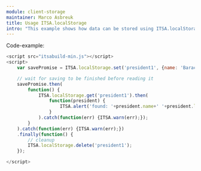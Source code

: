 ```yaml
---
module: client-storage
maintainer: Marco Asbreuk
title: Usage ITSA.localStorage
intro: "This example shows how data can be stored using ITSA.localStorage"
---
```


<p class="spaced">Code-example:</p>


```js
<script src="itsabuild-min.js"></script>
<script>
    var savePromise = ITSA.localStorage.set('president1', {name: 'Barack', lastName: 'Obama', 'birth': 1961});

    // wait for saving to be finished before reading it
    savePromise.then(
        function() {
            ITSA.localStorage.get('president1').then(
                function(president) {
                    ITSA.alert('found: '+president.name+' '+president.lastName);
                }
            ).catch(function(err) {ITSA.warn(err);});
        }
    ).catch(function(err) {ITSA.warn(err);})
    .finally(function() {
        // cleanup
        ITSA.localStorage.delete('president1');
    });

</script>
```

<script src="../../dist/itsabuild-min.js"></script>
<script>
    var savePromise = ITSA.localStorage.set('president1', {name: 'Barack', lastName: 'Obama', 'birth': 1961});

    // wait for saving to be finished before reading it
    savePromise.then(
        function() {
            ITSA.localStorage.get('president1').then(
                function(president) {
                    ITSA.alert('found: '+president.name+' '+president.lastName);
                }
            ).catch(function(err) {ITSA.warn(err);});
        }
    ).catch(function(err) {ITSA.warn(err);})
    .finally(function() {
        // cleanup
        return ITSA.localStorage.delete('president1');
    })
    .catch(function(err) {ITSA.warn(err);})

</script>
